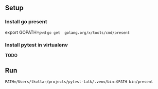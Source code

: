## Setup

### Install go present
export GOPATH=`pwd`
`go get  golang.org/x/tools/cmd/present`

### Install pytest in virtualenv
**TODO**

## Run
`PATH=/Users/lkollar/projects/pytest-talk/.venv/bin:$PATH bin/present`
